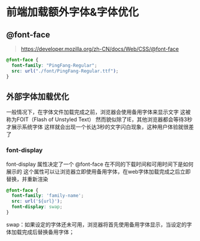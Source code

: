 # 前端加载额外字体&字体优化

## @font-face
> https://developer.mozilla.org/zh-CN/docs/Web/CSS/@font-face

```css
@font-face {
  font-family: "PingFang-Regular";
  src: url("./font/PingFang-Regular.ttf");
}
```

## 外部字体加载优化
一般情况下，在字体文件加载完成之前，浏览器会使用备用字体来显示文字
这被称为FOIT（Flash of Unstyled Text）
然而貌似除了IE，其他浏览器都会等待3秒才展示系统字体
这样就会出现一个长达3秒的文字闪白现象，这种用户体验就很差了
### font-display
font-display 属性决定了一个 @font-face 在不同的下载时间和可用时间下是如何展示的
这个属性可以让浏览器立即使用备用字体，在web字体加载完成之后立即替换，并重新渲染

```css
@font-face {
  font-family: 'family-name';
  src: url('${url}');
  font-display: swap;
}
```
swap：如果设定的字体还未可用，浏览器将首先使用备用字体显示，当设定的字体加载完成后替换备用字体；

